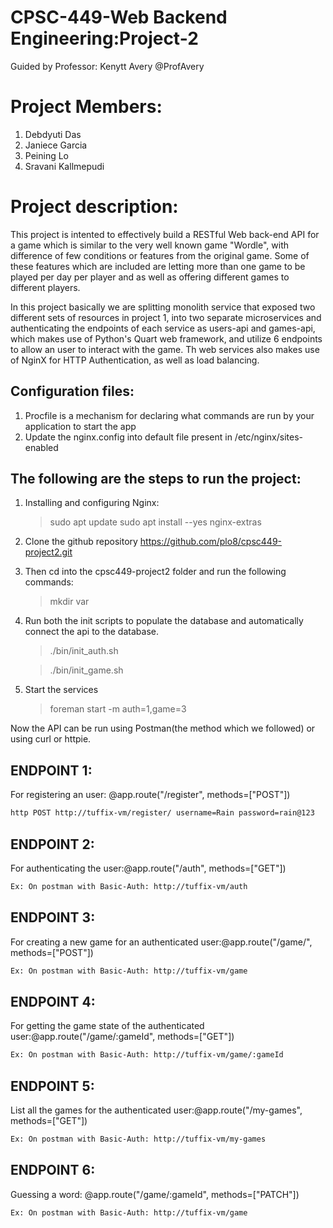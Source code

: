 # CPSC-449-Web Backend Engineering:Project-2

Guided by Professor: Kenytt Avery @ProfAvery

# Project Members:

1. Debdyuti Das
2. Janiece Garcia
3. Peining Lo
4. Sravani Kallmepudi

# Project description: 

This project is intented to effectively build a RESTful Web back-end API for a game which is similar to the very well known game "Wordle", with difference of few conditions or features from the original game. Some of these features which are included are letting more than one game to be played per day per player and as well as offering different games to different players.

In this project basically we are splitting monolith service that exposed two different sets of resources in project 1, into two separate microservices and authenticating the endpoints of each service as users-api and games-api, which makes use of Python's Quart web framework, and utilize 6 endpoints to allow an user to interact with the game. Th web services also makes use of NginX for HTTP Authentication, as well as load balancing.

## Configuration files:
1. Procfile is a mechanism for declaring what commands are run by your application to start the app 
2. Update the nginx.config into default file present in /etc/nginx/sites-enabled

## The following are the steps to run the project:
1. Installing and configuring Nginx:
    > sudo apt update
    > sudo apt install --yes nginx-extras
2. Clone the github repository https://github.com/plo8/cpsc449-project2.git
3. Then cd into the cpsc449-project2 folder and run the following commands:
    > mkdir var
3. Run both the init scripts to populate the database and automatically connect the api to the database. 
    > ./bin/init_auth.sh
    
    > ./bin/init_game.sh
4. Start the services    
    > foreman start -m auth=1,game=3   
    
Now the API can be run using Postman(the method which we followed) or using curl or httpie.

## ENDPOINT 1:
For registering an user: @app.route("/register", methods=["POST"])
```bash
http POST http://tuffix-vm/register/ username=Rain password=rain@123
```
## ENDPOINT 2:
For authenticating the user:@app.route("/auth", methods=["GET"])
```bash
Ex: On postman with Basic-Auth: http://tuffix-vm/auth
```
## ENDPOINT 3: 
For creating a new game for an authenticated user:@app.route("/game/", methods=["POST"])
```bash
Ex: On postman with Basic-Auth: http://tuffix-vm/game
```
## ENDPOINT 4:
For getting the game state of the authenticated user:@app.route("/game/:gameId", methods=["GET"])
```bash
Ex: On postman with Basic-Auth: http://tuffix-vm/game/:gameId
``` 
## ENDPOINT 5:
List all the games for the authenticated user:@app.route("/my-games", methods=["GET"])
```bash
Ex: On postman with Basic-Auth: http://tuffix-vm/my-games  
```
## ENDPOINT 6:
Guessing a word: @app.route("/game/:gameId", methods=["PATCH"])
```bash
Ex: On postman with Basic-Auth: http://tuffix-vm/game
```
